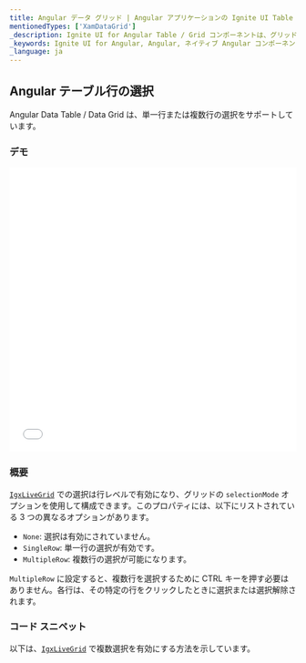 ```yaml
---
title: Angular データ グリッド | Angular アプリケーションの Ignite UI Table コントロール | Infragistics
mentionedTypes: ['XamDataGrid']
_description: Ignite UI for Angular Table / Grid コンポーネントは、グリッド ドメインの複雑さを管理しやすい API に簡素化しているためユーザーがデータのコレクションを簡単にバインドできます。
_keywords: Ignite UI for Angular, Angular, ネイティブ Angular コンポーネント スイート, ネイティブ Angular コントロール, ネイティブ Angular コンポーネント, ネイティブ Angular コンポーネント ライブラリ, Angular グリッド, Angular Grid コントロール, Angular Grid 例, Angular Grid コンポーネント, Angular IgrLiveGrid
_language: ja
---
```


## Angular テーブル行の選択

Angular Data Table / Data Grid は、単一行または複数行の選択をサポートしています。

### デモ

<div class="sample-container loading" style="height: 500px">
    <iframe id="live-grid-overview-sample-iframe" src='{environment:demosBaseUrl}/grids/data-grid-cell-selection' width="100%" height="100%" seamless frameBorder="0" onload="onXPlatSampleIframeContentLoaded(this);"></iframe>
</div>

<div class="divider--half"></div>

### 概要

[`IgxLiveGrid`](/products/ignite-ui-angular/api/docs/typescript/latest/classes/igxlivegrid.html) での選択は行レベルで有効になり、グリッドの `selectionMode` オプションを使用して構成できます。このプロパティには、以下にリストされている 3 つの異なるオプションがあります。

-   `None`: 選択は有効にされていません。
-   `SingleRow`: 単一行の選択が有効です。
-   `MultipleRow`: 複数行の選択が可能になります。

`MultipleRow` に設定すると、複数行を選択するために CTRL キーを押す必要はありません。各行は、その特定の行をクリックしたときに選択または選択解除されます。

### コード スニペット

以下は、[`IgxLiveGrid`](/products/ignite-ui-angular/api/docs/typescript/latest/classes/igxlivegrid.html) で複数選択を有効にする方法を示しています。
